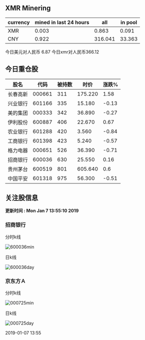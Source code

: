 ## XMR Minering

|currency|mined in last 24 hours|all|in pool|
|---|---|---|---|
|XMR|0.003|0.863|0.091|
|CNY|0.922|316.041|33.363|

今日美元对人民币 6.87	今日xmr对人民币366.12


## 今日重仓股 

|股名|代码|被持数|时价|涨跌%|
|---|---|---|---|---|
|长春高新|000661|311|175.220|1.58|
|兴业银行|601166|335|15.180|-0.13|
|美的集团|000333|342|36.890|-0.27|
|伊利股份|600887|406|22.670|0.67|
|农业银行|601288|420|3.560|-0.84|
|工商银行|601398|423|5.240|-0.57|
|格力电器|000651|526|36.390|-0.71|
|招商银行|600036|630|25.550|0.16|
|贵州茅台|600519|801|605.640|0.6|
|中国平安|601318|975|56.300|-0.51|

## 关注股信息
**更新时间 : Mon Jan  7 13:55:10 2019**
### 招商银行 
分时k线

![600036min](http://image.sinajs.cn/newchart/min/n/sh600036.gif)

日k线

![600036day](http://image.sinajs.cn/newchart/daily/n/sh600036.gif)

### 京东方Ａ 
分时k线

![000725min](http://image.sinajs.cn/newchart/min/n/sz000725.gif)

日k线

![000725day](http://image.sinajs.cn/newchart/daily/n/sz000725.gif)

2019-01-07 13:55